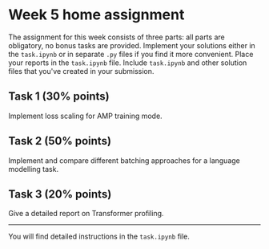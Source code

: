 # Week 5 home assignment

The assignment for this week consists of three parts: all parts are obligatory, no bonus tasks are provided.
Implement your solutions either in the `task.ipynb` or in separate `.py` files if you find it more convenient. 
Place your reports in the `task.ipynb` file.
Include `task.ipynb` and other solution files that you've created in your submission.

## Task 1 (30% points)
Implement loss scaling for AMP training mode. 

## Task 2 (50% points)
Implement and compare different batching approaches for a language modelling task.

## Task 3 (20% points)
Give a detailed report on Transformer profiling.

___
You will find detailed instructions in the `task.ipynb` file.
